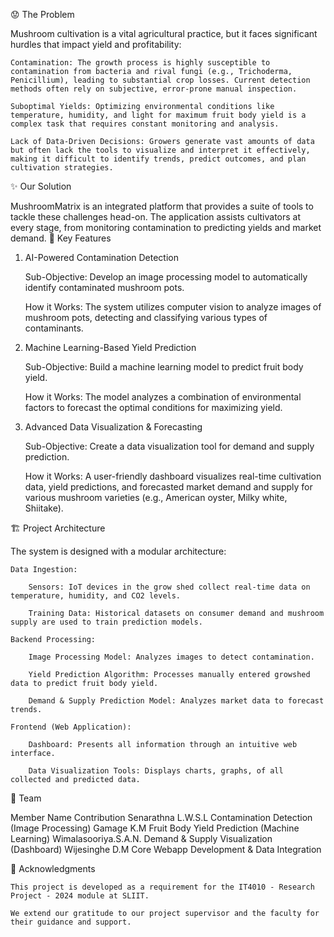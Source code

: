 😟 The Problem

Mushroom cultivation is a vital agricultural practice, but it faces significant hurdles that impact yield and profitability:

    Contamination: The growth process is highly susceptible to contamination from bacteria and rival fungi (e.g., Trichoderma, Penicillium), leading to substantial crop losses. Current detection methods often rely on subjective, error-prone manual inspection.

    Suboptimal Yields: Optimizing environmental conditions like temperature, humidity, and light for maximum fruit body yield is a complex task that requires constant monitoring and analysis.

    Lack of Data-Driven Decisions: Growers generate vast amounts of data but often lack the tools to visualize and interpret it effectively, making it difficult to identify trends, predict outcomes, and plan cultivation strategies.

✨ Our Solution

MushroomMatrix is an integrated platform that provides a suite of tools to tackle these challenges head-on. The application assists cultivators at every stage, from monitoring contamination to predicting yields and market demand.
🚀 Key Features
1. AI-Powered Contamination Detection

    Sub-Objective: Develop an image processing model to automatically identify contaminated mushroom pots.

    How it Works: The system utilizes computer vision to analyze images of mushroom pots, detecting and classifying various types of contaminants.

2. Machine Learning-Based Yield Prediction

    Sub-Objective: Build a machine learning model to predict fruit body yield.

    How it Works: The model analyzes a combination of environmental factors to forecast the optimal conditions for maximizing yield.

3. Advanced Data Visualization & Forecasting

    Sub-Objective: Create a data visualization tool for demand and supply prediction.

    How it Works: A user-friendly dashboard visualizes real-time cultivation data, yield predictions, and forecasted market demand and supply for various mushroom varieties (e.g., American oyster, Milky white, Shiitake).

🏗️ Project Architecture

The system is designed with a modular architecture:

    Data Ingestion:

        Sensors: IoT devices in the grow shed collect real-time data on temperature, humidity, and CO2 levels.

        Training Data: Historical datasets on consumer demand and mushroom supply are used to train prediction models.

    Backend Processing:

        Image Processing Model: Analyzes images to detect contamination.

        Yield Prediction Algorithm: Processes manually entered growshed data to predict fruit body yield.

        Demand & Supply Prediction Model: Analyzes market data to forecast trends.

    Frontend (Web Application):

        Dashboard: Presents all information through an intuitive web interface.

        Data Visualization Tools: Displays charts, graphs, of all collected and predicted data.

👥 Team

Member Name	Contribution
Senarathna L.W.S.L	Contamination Detection (Image Processing)
Gamage K.M	Fruit Body Yield Prediction (Machine Learning)
Wimalasooriya.S.A.N.	Demand & Supply Visualization (Dashboard)
Wijesinghe D.M	Core Webapp Development & Data Integration

🙏 Acknowledgments

    This project is developed as a requirement for the IT4010 - Research Project - 2024 module at SLIIT.

    We extend our gratitude to our project supervisor and the faculty for their guidance and support.
